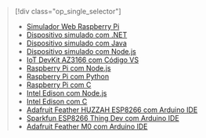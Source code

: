 > [!div class="op_single_selector"]
> * [Simulador Web Raspberry Pi](../articles/iot-hub/iot-hub-raspberry-pi-web-simulator-get-started.md)   
> * [Dispositivo simulado com .NET](../articles/iot-hub/quickstart-send-telemetry-dotnet.md)
> * [Dispositivo simulado com Java](../articles/iot-hub/quickstart-send-telemetry-java.md)
> * [Dispositivo simulado com Node.js](../articles/iot-hub/quickstart-send-telemetry-node.md)
> * [IoT DevKit AZ3166 com Código VS](../articles/iot-hub/iot-hub-arduino-iot-devkit-az3166-get-started.md)
> * [Raspberry Pi com Node.js](../articles/iot-hub/iot-hub-raspberry-pi-kit-node-get-started.md)
> * [Raspberry Pi com Python](../articles/iot-hub/iot-hub-raspberry-pi-kit-python-get-started.md)
> * [Raspberry Pi com C](../articles/iot-hub/iot-hub-raspberry-pi-kit-c-get-started.md)
> * [Intel Edison com Node.js](../articles/iot-hub/iot-hub-intel-edison-kit-node-get-started.md)
> * [Intel Edison com C](../articles/iot-hub/iot-hub-intel-edison-kit-c-get-started.md)
> * [Adafruit Feather HUZZAH ESP8266 com Arduino IDE](../articles/iot-hub/iot-hub-arduino-huzzah-esp8266-get-started.md)
> * [Sparkfun ESP8266 Thing Dev com Arduino IDE](../articles/iot-hub/iot-hub-sparkfun-esp8266-thing-dev-get-started.md)
> * [Adafruit Feather M0 com Arduino IDE](../articles/iot-hub/iot-hub-adafruit-feather-m0-wifi-kit-arduino-get-started.md)